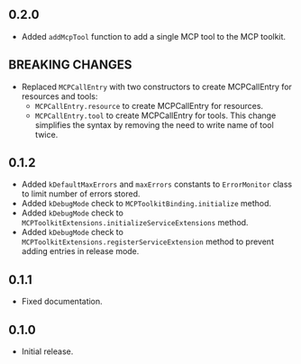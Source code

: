 ## 0.2.0

- Added `addMcpTool` function to add a single MCP tool to the MCP toolkit.

## BREAKING CHANGES

- Replaced `MCPCallEntry` with two constructors to create MCPCallEntry for resources and tools:
  - `MCPCallEntry.resource` to create MCPCallEntry for resources.
  - `MCPCallEntry.tool` to create MCPCallEntry for tools.
    This change simplifies the syntax by removing the need to write name of tool twice.

## 0.1.2

- Added `kDefaultMaxErrors` and `maxErrors` constants to `ErrorMonitor` class to limit number of errors stored.
- Added `kDebugMode` check to `MCPToolkitBinding.initialize` method.
- Added `kDebugMode` check to `MCPToolkitExtensions.initializeServiceExtensions` method.
- Added `kDebugMode` check to `MCPToolkitExtensions.registerServiceExtension` method to prevent adding entries in release mode.

## 0.1.1

- Fixed documentation.

## 0.1.0

- Initial release.
